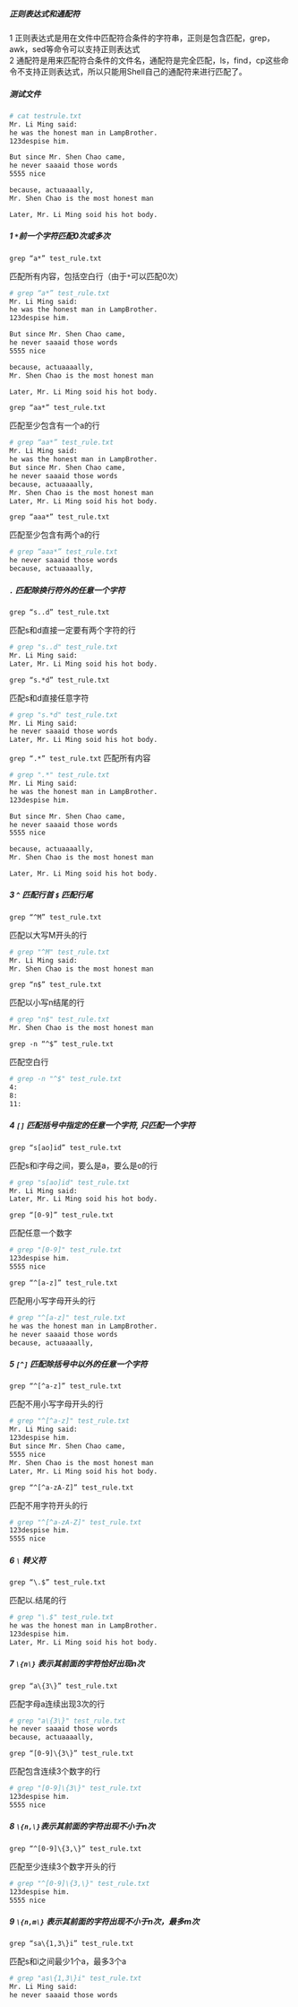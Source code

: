 
##### 正则表达式和通配符

1 正则表达式是用在文件中匹配符合条件的字符串，正则是包含匹配，grep，awk，sed等命令可以支持正则表达式  
2 通配符是用来匹配符合条件的文件名，通配符是完全匹配，ls，find，cp这些命令不支持正则表达式，所以只能用Shell自己的通配符来进行匹配了。

##### 测试文件

```bash
# cat testrule.txt
Mr. Li Ming said:
he was the honest man in LampBrother.
123despise him.

But since Mr. Shen Chao came,
he never saaaid those words
5555 nice

because, actuaaaally,
Mr. Shen Chao is the most honest man

Later, Mr. Li Ming soid his hot body.
```

##### 1 `*`前一个字符匹配0次或多次

`grep “a*” test_rule.txt`

匹配所有内容，包括空白行（由于`*`可以匹配0次）

```bash
# grep “a*” test_rule.txt
Mr. Li Ming said:
he was the honest man in LampBrother.
123despise him.

But since Mr. Shen Chao came,
he never saaaid those words
5555 nice

because, actuaaaally,
Mr. Shen Chao is the most honest man

Later, Mr. Li Ming soid his hot body.
```

`grep “aa*” test_rule.txt`

匹配至少包含有一个a的行

```bash
# grep “aa*” test_rule.txt
Mr. Li Ming said:
he was the honest man in LampBrother.
But since Mr. Shen Chao came,
he never saaaid those words
because, actuaaaally,
Mr. Shen Chao is the most honest man
Later, Mr. Li Ming soid his hot body.
```

`grep “aaa*” test_rule.txt`

匹配至少包含有两个a的行

```bash
# grep “aaa*” test_rule.txt
he never saaaid those words
because, actuaaaally,
```

##### `.` 匹配除换行符外的任意一个字符

`grep “s..d” test_rule.txt`

匹配s和d直接一定要有两个字符的行

```bash
# grep "s..d" test_rule.txt
Mr. Li Ming said:
Later, Mr. Li Ming soid his hot body.
```

`grep “s.*d” test_rule.txt`

匹配s和d直接任意字符

```bash
# grep "s.*d" test_rule.txt
Mr. Li Ming said:
he never saaaid those words
Later, Mr. Li Ming soid his hot body.
```

`grep “.*” test_rule.txt`
匹配所有内容

```bash
# grep ".*" test_rule.txt
Mr. Li Ming said:
he was the honest man in LampBrother.
123despise him.

But since Mr. Shen Chao came,
he never saaaid those words
5555 nice

because, actuaaaally,
Mr. Shen Chao is the most honest man

Later, Mr. Li Ming soid his hot body.
```

##### 3 `^` 匹配行首 `$` 匹配行尾

`grep “^M” test_rule.txt`

匹配以大写M开头的行

```bash
# grep "^M" test_rule.txt
Mr. Li Ming said:
Mr. Shen Chao is the most honest man
```

`grep “n$” test_rule.txt`

匹配以小写n结尾的行

```bash
# grep "n$" test_rule.txt
Mr. Shen Chao is the most honest man
```

`grep -n “^$” test_rule.txt`

匹配空白行

```bash
# grep -n "^$" test_rule.txt
4:
8:
11:
```

##### 4 `[]` 匹配括号中指定的任意一个字符, 只匹配一个字符

`grep “s[ao]id” test_rule.txt`

匹配s和i字母之间，要么是a，要么是o的行

```bash
# grep "s[ao]id" test_rule.txt
Mr. Li Ming said:
Later, Mr. Li Ming soid his hot body.
```

`grep “[0-9]” test_rule.txt`

匹配任意一个数字

```bash
# grep "[0-9]" test_rule.txt
123despise him.
5555 nice
```

`grep “^[a-z]” test_rule.txt`

匹配用小写字母开头的行

```bash
# grep "^[a-z]" test_rule.txt
he was the honest man in LampBrother.
he never saaaid those words
because, actuaaaally,
```

##### 5 `[^]` 匹配除括号中以外的任意一个字符

`grep “^[^a-z]” test_rule.txt`

匹配不用小写字母开头的行

```bash
# grep "^[^a-z]" test_rule.txt
Mr. Li Ming said:
123despise him.
But since Mr. Shen Chao came,
5555 nice
Mr. Shen Chao is the most honest man
Later, Mr. Li Ming soid his hot body.
```

`grep “^[^a-zA-Z]” test_rule.txt`

匹配不用字符开头的行

```bash
# grep "^[^a-zA-Z]" test_rule.txt
123despise him.
5555 nice
```

##### 6 `\` 转义符

`grep “\.$” test_rule.txt`

匹配以.结尾的行

```bash
# grep "\.$" test_rule.txt
he was the honest man in LampBrother.
123despise him.
Later, Mr. Li Ming soid his hot body.
```

##### 7 `\{n\}` 表示其前面的字符恰好出现n次

`grep “a\{3\}” test_rule.txt`

匹配字母a连续出现3次的行

```bash
# grep "a\{3\}" test_rule.txt
he never saaaid those words
because, actuaaaally,
```

`grep “[0-9]\{3\}” test_rule.txt`

匹配包含连续3个数字的行

```bash
# grep "[0-9]\{3\}" test_rule.txt
123despise him.
5555 nice
```

##### 8 `\{n,\}`表示其前面的字符出现不小于n次

`grep “^[0-9]\{3,\}” test_rule.txt`

匹配至少连续3个数字开头的行

```bash
# grep "^[0-9]\{3,\}" test_rule.txt
123despise him.
5555 nice
```

##### 9 `\{n,m\}` 表示其前面的字符出现不小于n次，最多m次

`grep “sa\{1,3\}i” test_rule.txt`

匹配s和i之间最少1个a，最多3个a

```bash
# grep "as\{1,3\}i" test_rule.txt
Mr. Li Ming said:
he never saaaid those words
```